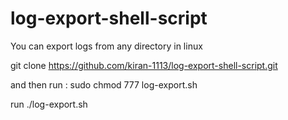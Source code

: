 # log-export-shell-script

You can export logs from any directory in linux

git clone https://github.com/kiran-1113/log-export-shell-script.git

and then run : sudo chmod 777 log-export.sh

run ./log-export.sh

